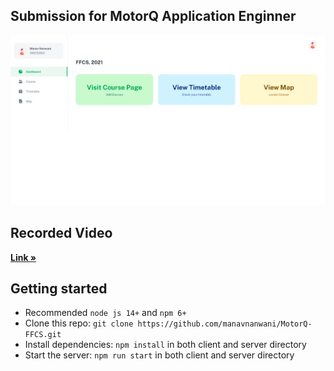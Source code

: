 ## Submission for MotorQ Application Enginner

![preview](client/public/static/preview.png)

## Recorded Video

<a href="https://drive.google.com/file/d/1htKN__Mm_uAoeRo1gzlTz51BSVX1v6ri/view?usp=sharing" target="_blank"><strong>Link »</strong></a>

## Getting started

- Recommended `node js 14+` and `npm 6+`
- Clone this repo: `git clone https://github.com/manavnanwani/MotorQ-FFCS.git`
- Install dependencies: `npm install` in both client and server directory
- Start the server: `npm run start` in both client and server directory
